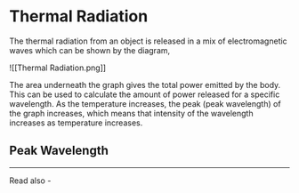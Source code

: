 # Thermal Radiation

The thermal radiation from an object is released in a mix of electromagnetic waves which can be shown by the diagram,

![[Thermal Radiation.png]]

The area underneath the graph gives the total power emitted by the body. This can be used to calculate the amount of power released for a specific wavelength. 
As the temperature increases, the peak (peak wavelength) of the graph increases, which means that intensity of the wavelength increases as temperature increases.

## Peak Wavelength


---
Read also - 
